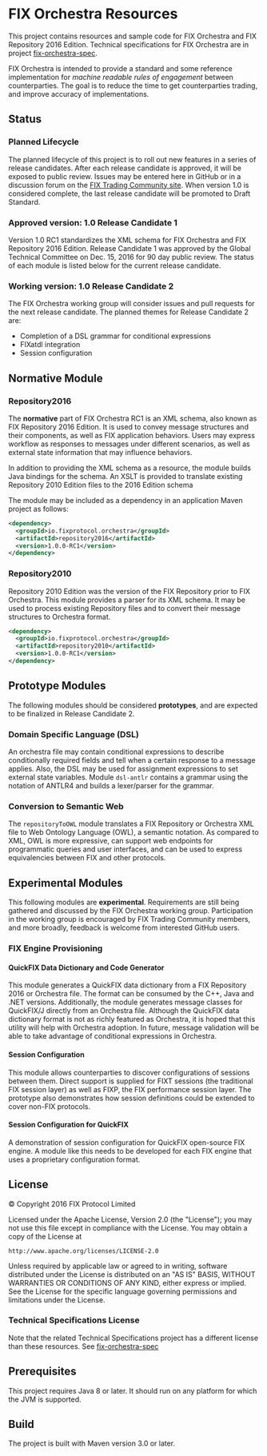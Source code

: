 # FIX Orchestra Resources

This project contains resources and sample code for FIX Orchestra and FIX Repository 2016 Edition. Technical specifications for FIX Orchestra are in project [fix-orchestra-spec](https://github.com/FIXTradingCommunity/fix-orchestra-spec).

FIX Orchestra is intended to provide a standard and some reference implementation for *machine readable rules of engagement* between counterparties. The goal is to reduce the time to get counterparties trading, and improve accuracy of implementations.

## Status

### Planned Lifecycle

The planned lifecycle of this project is to roll out new features in a series of release candidates. After each release candidate is approved, it will be exposed to public review. Issues may be entered here in GitHub or in a discussion forum on the [FIX Trading Community site](http://www.fixtradingcommunity.org/). When version 1.0 is considered complete, the last release candidate will be promoted to Draft Standard.

### Approved version: 1.0 Release Candidate 1
Version 1.0 RC1 standardizes the XML schema for FIX Orchestra and FIX Repository 2016 Edition. Release Candidate 1 was approved by the Global Technical Committee on Dec. 15, 2016 for 90 day public review. The status of each module is listed below for the current release candidate.

### Working version: 1.0 Release Candidate 2
The FIX Orchestra working group will consider issues and pull requests for the next release candidate. The planned themes for Release Candidate 2 are:
* Completion of a DSL grammar for conditional expressions
* FIXatdl integration
* Session configuration


## Normative Module

### Repository2016
The **normative** part of FIX Orchestra RC1 is an XML schema, also known as FIX Repository 2016 Edition. It is used to convey message structures and their
components, as well as FIX application behaviors. Users may express workflow as responses to messages under different scenarios, as well as external
state information that may influence behaviors.

In addition to providing the XML schema as a resource, the module builds Java bindings for the schema. An XSLT is provided to translate existing Repository 2010 Edition files to the 2016 Edition schema

The module may be included as a dependency in an application Maven project as follows:

```xml
<dependency>
  <groupId>io.fixprotocol.orchestra</groupId>
  <artifactId>repository2016</artifactId>
  <version>1.0.0-RC1</version>
</dependency>
```

### Repository2010
Repository 2010 Edition was the version of the FIX Repository prior to FIX Orchestra. This module provides a parser for its XML schema. It may be used to process existing Repository files and to convert their message structures to Orchestra format.

```xml
<dependency>
  <groupId>io.fixprotocol.orchestra</groupId>
  <artifactId>repository2010</artifactId>
  <version>1.0.0-RC1</version>
</dependency>
```

## Prototype Modules
The following modules should be considered **prototypes**, and are expected to be finalized in Release Candidate 2.

### Domain Specific Language (DSL)
An orchestra file may contain conditional expressions to describe conditionally required fields and tell when a certain
response to a message applies. Also, the DSL may be used for assignment expressions to set external state variables.
Module `dsl-antlr` contains a grammar using the notation of ANTLR4 and builds a lexer/parser for the grammar.

### Conversion to Semantic Web
The `repositoryToOWL` module translates a FIX Repository or Orchestra XML file to Web Ontology Language (OWL), a semantic notation. As compared to XML, OWL is more expressive, can support web endpoints for programmatic queries and user interfaces, and can be used to express equivalencies between FIX and other protocols.

## Experimental Modules
This following modules are **experimental**. Requirements are still being gathered and discussed by the FIX Orchestra working group. Participation in the working group is encouraged by FIX Trading Community members, and more broadly, feedback is welcome from interested GitHub users.

### FIX Engine Provisioning

#### QuickFIX Data Dictionary and Code Generator

This module generates a QuickFIX data dictionary from a FIX Repository 2016 or Orchestra file. The format can be consumed by the C++, Java and .NET versions. Additionally, the module generates message classes for QuickFIX/J directly from an Orchestra file. Although the QuickFIX data dictionary format is not as richly featured as Orchestra, it is hoped that this utility will help with Orchestra adoption. In future, message validation will be able to take advantage of conditional expressions in Orchestra.

#### Session Configuration
This module allows counterparties to discover configurations of sessions between them. Direct support is supplied for FIXT sessions (the traditional FIX session layer) as well as FIXP, the FIX performance session layer. The prototype also demonstrates how session definitions could be extended to cover non-FIX protocols.

#### Session Configuration for QuickFIX
A demonstration of session configuration for QuickFIX open-source FIX engine. A module like
this needs to be developed for each FIX engine that uses a proprietary configuration format.


## License
© Copyright 2016 FIX Protocol Limited

Licensed under the Apache License, Version 2.0 (the "License");
you may not use this file except in compliance with the License.
You may obtain a copy of the License at

    http://www.apache.org/licenses/LICENSE-2.0

Unless required by applicable law or agreed to in writing, software
distributed under the License is distributed on an "AS IS" BASIS,
WITHOUT WARRANTIES OR CONDITIONS OF ANY KIND, either express or implied.
See the License for the specific language governing permissions and
limitations under the License.

### Technical Specifications License

Note that the related Technical Specifications project has a different license than these resources. See [fix-orchestra-spec](https://github.com/FIXTradingCommunity/fix-orchestra-spec/blob/master/LICENSE)

## Prerequisites
This project requires Java 8 or later. It should run on any platform for which the JVM is supported.

## Build
The project is built with Maven version 3.0 or later. 

